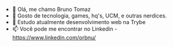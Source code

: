 - 👋 Olá, me chamo Bruno Tomaz
- 👀 Gosto de tecnologia, games, hq's, UCM, e outras nerdices.
- 🌱 Estudo atualmente desenvolvimento web na Trybe
- 📫 Você pode me encontrar no Linkedin - https://www.linkedin.com/orbnu/

<!---
OrbnuMozat/OrbnuMozat is a ✨ special ✨ repository because its `README.md` (this file) appears on your GitHub profile.
You can click the Preview link to take a look at your changes.
--->
